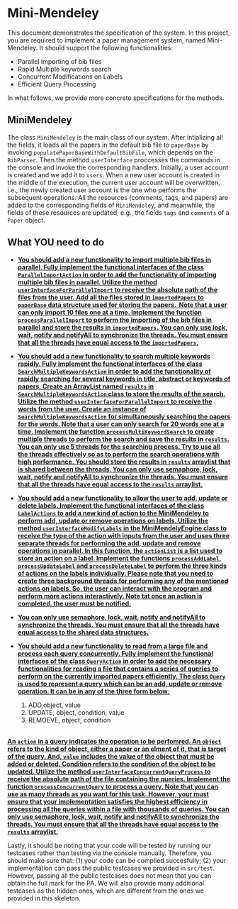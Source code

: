 # Mini-Mendeley

This document demonstrates the specification of the system.
In this project, you are required to implement a paper management system, named Mini-Mendeley.
It should support the following functionalities:

- Parallel importing of bib files
- Rapid Multiple keywords search
- Concurrent Modifications on Labels 
- Efficient Query Processing 

In what follows, we provide more concrete specifications for the methods.


## MiniMendeley

The class `MiniMendeley` is the main class of our system. After intializing all the fields, it loads all the papers in the default bib file to `paperBase`
by invoking `populatePaperBaseWithDefaultBibFile`, which depends on the `BibParser`.
Then the method `userInterface` proccesses the commands in the console and invoke the corresponding handlers. Initially, a user account is created and we add it to `users`. When a new user account is created in the middle of the execution, the current user account will be overwritten,  i.e., the newly created user account is the one who performs the subsequent operations. All the resources (comments, tags, and papers) are added to the corresponding fields of `MiniMendeley`, and meanwhile, the fields of these resources are updated, e.g., the fields `tags` and `comments` of a `Paper` object.

## What YOU need to do
* <u>**You should add a new functionality to import multiple bib files in parallel. Fully implement the functional interfaces of the class `ParallelImportAction` in order to add the functionality of importing multiple bib files in parallel. Utilize the method `userInterfaceForParallelImport` to receive the absolute path of the files from the user. Add all the files stored in  `importedPapers` to  `paperBase` data structure used for storing the papers. ​ Note that a user can only import 10 files one at a time. Implement the function `processParallelImport` to perform the importing of the bib files in parallel and store the results in `importedPapers`. You can only use lock, wait, notify and notifyAll to synchronize the threads. You must ensure that all the threads have equal access to the `importedPapers`.** </u>

* <u>**You should add a new functionality to search multiple keywords rapidly​. Fully implement the functional interfaces of the class `SearchMultipleKeywordsAction` in order to add the functionality of rapidly searching for several keywords in title, abstract or keywords of papers. Create an ArrayList named `results`  in  `SearchMultipleKeywordsAction` class to store the results of the search. Utilize the method `userInterfaceForParallelImport` to receive the words from the user. Create an instance of `SearchMultipleKeywordsAction` for simultaneously searching the papers for the words. Note that a user can only search for 20 words one at a time. Implement the function `processMultiKeywordSearch` to create multiple threads to perform the search and save the results in `results`. You can only use 5 threads for the searching process. Try to use all the threads effectively so as to perform the search operations with high performance. You should store the results in `results` arraylist that is shared between the threads. You can only use semaphore, lock, wait, notify and notifyAll to synchronize the threads. You must ensure that all the threads have equal access to the `results` arraylist.** </u>

* <u>**You should add a new functionality to allow the user to add, update or delete labels. Implement the functional interfaces of the class `LabelActions` to add a new kind of action to the MiniMendeley to perform add, update or remove operations on labels. Utilize the method `userInterfaceModifyLabels` in the MiniMendelyEngine class to receive the type of the action with inputs from the user and uses three separate threads for performing the add, update and remove operations in parallel. In this function, the `actionList` is a list used to store an action on a label. Implement  the functions `processAddLabel`, `processUpdateLabel` and `processDeleteLabel` to perform the three kinds of actions on the labels individually.  Please note that you need to create three background threads for performing any of the mentioned actions on labels. So, the user can interact with the program and perform more actions interactively. Note tat once an action is completed, the user must be notified.**</u> 
* <u>**You can only use semaphore, lock, wait, notify and notifyAll to synchronize the threads. You must ensure that all the threads have equal access to the shared data structures.** </u>

* <u>**You should add a new functionality to read from a large file and process each query concurrently. Fully implement the functional interfaces of the class `QueryAction` in order to add the necessary functionalities for reading a file that contains a series of queries to perform on the currently imported papers efficiently. The class `Query` is used to represent a query which can be an add, update or remove operation. It can be in any of the three form below:**</u>
  1. ADD,object, value <br/>
  2. UPDATE, object, condition, value  <br/>
  3. REMOEVE, object, condition <br/>
   <br/>
 <u>**An `action` in a query indicates the operation to be perfomred. An `object` refers to the kind of object, either a paper or an elment of it, that is target of the query. And, `value` includes the value of the object that must be added or deleted. Condition refers to the condition of the object to be updated. Utilize the method `userInterfaceConcurrentQueryProcess` to receive the absolute path of the file containing the queries. Implement the function `processConcurrentQuery` to process a query. Note that you can use as many threads as you want for this task. However, your must ensure that your implementation satisfies the highest efficiency in processing all the queries within a file with thousands of queries. You can only use semaphore, lock, wait, notify and notifyAll to synchronize the threads. You must ensure that all the threads have equal access to the `results` arraylist.** </u>


Lastly, it should be noting that your code will be tested by running our testcases rather than testing via the console manually.
Therefore, you should make sure that: (1) your code can be complied succesfully;
(2) your implementation can pass the public testcases we provided in `src/test`.
However, passing all the public testcases does not mean that you can obtain the full mark for the PA.
We will also provide many additional testcases as the hidden ones,
which are different from the ones we provided in this skeleton.
